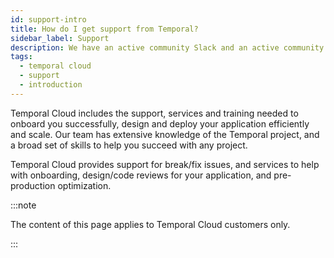 ```yaml
---
id: support-intro
title: How do I get support from Temporal?
sidebar_label: Support
description: We have an active community Slack and an active community forum where you can post questions and ask for help. We also offer a ticketing system for Temporal Cloud customers.
tags:
  - temporal cloud
  - support
  - introduction
---
```


Temporal Cloud includes the support, services and training needed to onboard you successfully, design and deploy your application efficiently and scale.
Our team has extensive knowledge of the Temporal project, and a broad set of skills to help you succeed with any project.

Temporal Cloud provides support for break/fix issues, and services to help with onboarding, design/code reviews for your application, and pre-production optimization.

:::note

The content of this page applies to Temporal Cloud customers only.

:::
